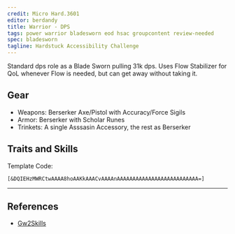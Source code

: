 ```yaml
---
credit: Micro Hard.3601
editor: berdandy
title: Warrior - DPS
tags: power warrior bladesworn eod hsac groupcontent review-needed
spec: bladesworn
tagline: Hardstuck Accessibility Challenge
---
```


Standard dps role as a Blade Sworn pulling 31k dps. Uses Flow Stabilizer for QoL whenever Flow is needed, but can get away without taking it.

## Gear

- Weapons: Berserker Axe/Pistol with Accuracy/Force Sigils
- Armor: Berserker with Scholar Runes
- Trinkets: A single Asssasin Accessory, the rest as Berserker

## Traits and Skills

Template Code:

`[&DQIEHzMWRCtwAAAA8hoAAKkAAACvAAAAnAAAAAAAAAAAAAAAAAAAAAAAAAA=]`

---

<div
  data-armory-embed='skills'
  data-armory-ids='14389,62967,14404,14410,14355'
>
</div>
<div
  data-armory-embed='specializations'
  data-armory-ids='4,51,68'
  data-armory-4-traits='1444,1449,1437'
  data-armory-51-traits='1413,1484,1369'
  data-armory-68-traits='2225,2302,2239'
>
</div>
<script async src='https://unpkg.com/armory-embeds@^0.x.x/armory-embeds.js'></script>



## References

- [Gw2Skills](http://en.gw2skills.net/editor/?PKgAcqlZwUZTMKWJO+WWxVA-zxQYhoh7eHESZERRVRCY7BRM2A5PpCYh)
